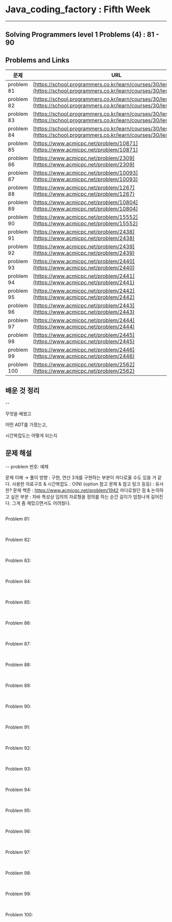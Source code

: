 

# Java_coding_factory : Fifth Week

---

## Solving Programmers level 1 Problems (4) : 81 - 90
## Problems and Links

| 문제 | URL |
| --- | --- |
| problem 81 | [https://school.programmers.co.kr/learn/courses/30/lessons/12906](https://school.programmers.co.kr/learn/courses/30/lessons/12906) |
| problem 82 | [https://school.programmers.co.kr/learn/courses/30/lessons/12903](https://school.programmers.co.kr/learn/courses/30/lessons/12903) |
| problem 83 | [https://school.programmers.co.kr/learn/courses/30/lessons/12901](https://school.programmers.co.kr/learn/courses/30/lessons/12901) |
| problem 84 | [https://school.programmers.co.kr/learn/courses/30/lessons/1845](https://school.programmers.co.kr/learn/courses/30/lessons/1845) |
| problem 85 | [https://www.acmicpc.net/problem/10871](https://www.acmicpc.net/problem/10871) |
| problem 86 | [https://www.acmicpc.net/problem/2309](https://www.acmicpc.net/problem/2309)   | 
| problem 87 | [https://www.acmicpc.net/problem/10093](https://www.acmicpc.net/problem/10093) |
| problem 88 | [https://www.acmicpc.net/problem/1267](https://www.acmicpc.net/problem/1267) |
| problem 89 | [https://www.acmicpc.net/problem/10804](https://www.acmicpc.net/problem/10804) |
| problem 90 | [https://www.acmicpc.net/problem/15552](https://www.acmicpc.net/problem/15552) |
| problem 91 | [https://www.acmicpc.net/problem/2438](https://www.acmicpc.net/problem/2438) |
| problem 92 | [https://www.acmicpc.net/problem/2439](https://www.acmicpc.net/problem/2439) |
| problem 93 | [https://www.acmicpc.net/problem/2440](https://www.acmicpc.net/problem/2440) |
| problem 94 | [https://www.acmicpc.net/problem/2441](https://www.acmicpc.net/problem/2441) |
| problem 95 | [https://www.acmicpc.net/problem/2442](https://www.acmicpc.net/problem/2442) |
| problem 96 | [https://www.acmicpc.net/problem/2443](https://www.acmicpc.net/problem/2443) |
| problem 97 | [https://www.acmicpc.net/problem/2444](https://www.acmicpc.net/problem/2444) |
| problem 98 | [https://www.acmicpc.net/problem/2445](https://www.acmicpc.net/problem/2445) |
| problem 99 | [https://www.acmicpc.net/problem/2446](https://www.acmicpc.net/problem/2446) |
| problem 100 | [https://www.acmicpc.net/problem/2562](https://www.acmicpc.net/problem/2562) |



## 배운 것 정리 
-- 
 

무엇을 배웠고 <br/>

어떤 ADT를 가졌는고, <br/>

시간복잡도는 어떻게 되는지 
<br/>


## 문제 해설
-- 
problem 번호: 예제

문제 이해 → 풀이 방향 : 구현, 연산 3개를 구현하는 부분이 까다로울 수도 있을 거 같다.
사용한 자료구조 & 시간복잡도 : O(N)
(option 참고 문제 & 참고 링크 등등) : 유사한? 문제 백준 : https://www.acmicpc.net/problem/1942
까다로웠던 점 & 논의하고 싶은 부분 : 자바 특성상 임의의 자료형을 정의를 하는 순간 길이가 엄청나게 길어진다. 그게 좀 재밌으면서도 어려웠다.
<br/>
<br/>

Problem 81: <br> <br> <br>

Problem 82: <br> <br> <br>

Problem 83: <br> <br> <br>

Problem 84: <br> <br> <br>

Problem 85: <br> <br> <br>

Problem 86: <br> <br> <br>

Problem 87: <br> <br> <br>

Problem 88: <br> <br> <br>

Problem 89: <br> <br> <br>

Problem 90: <br> <br> <br>

Problem 91: <br> <br> <br>

Problem 92: <br> <br> <br>

Problem 93: <br> <br> <br>

Problem 94: <br> <br> <br>

Problem 95: <br> <br> <br>

Problem 96: <br> <br> <br>

Problem 97: <br> <br> <br>

Problem 98: <br> <br> <br>

Problem 99: <br> <br> <br>

Problem 100: <br> <br> <br>


 
